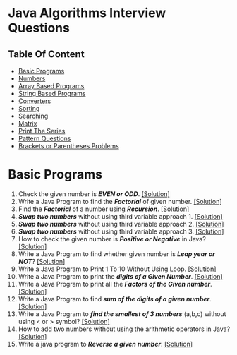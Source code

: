 # Java Algorithms Interview Questions

## Table Of Content
- [Basic Programs](#basic-programs)
- [Numbers](#numbers)
- [Array Based Programs](#array-based-programs)
- [String Based Programs](#string-based-programs)
- [Converters](#converters)
- [Sorting](#sorting)
- [Searching](#searching)
- [Matrix](#matrix)
- [Print The Series](#print-the-series)
- [Pattern Questions](#pattern-questions)
- [Brackets or Parentheses Problems](#brackets-or-parentheses-problems)


# Basic Programs
1. Check the given number is ***EVEN or ODD***. [[Solution]](EvenorOdd/EvenOrOdd.java)
2. Write a Java Program to find the ***Factorial*** of given number. [[Solution]](FindFactorial/Factorial.java)
3. Find the ***Factorial*** of a number using ***Recursion***. [[Solution]](FindFactorial/FindFactorial.java)
4. ***Swap two numbers*** without using third variable approach 1. [[Solution]](SwapTwoNumbers/SwapApproach1.java)
5. ***Swap two numbers*** without using third variable approach 2. [[Solution]](SwapTwoNumbers/SwapApproach2.java)
6. ***Swap two numbers*** without using third variable approach 3. [[Solution]](SwapTwoNumbers/SwapApproach3.java)
7. How to check the given number is ***Positive or Negative*** in Java? [[Solution]](PositiveOrNegative/PositiveOrNegative.java)
8. Write a Java Program to find whether given number is ***Leap year or NOT***? [[Solution]](LeapYear/LeapYear.java)
9. Write a Java Program to Print 1 To 10 Without Using Loop. [[Solution]](Print10WithoutLoop/Print10WithoutLoop.java)
10. Write a Java Program to print the ***digits of a Given Number***. [[Solution]](DigitsOfNumber/DigitsOfNumber.java)
11. Write a Java Program to print all the ***Factors of the Given number***. [[Solution]](InterviewPrograms/src/com/java/basic/FactorsOfANumber.java)
12. Write a Java Program to find ***sum of the digits of a given number***. [[Solution]](InterviewPrograms/src/com/java/numbers/SumOfDigits.java)
13. Write a Java Program to ***find the smallest of 3 numbers*** (a,b,c) without using < or > symbol? [[Solution]](InterviewPrograms/src/com/java/numbers/FindTheSmallest.java)
14. How to add two numbers without using the arithmetic operators in Java? [[Solution]](InterviewPrograms/src/com/java/numbers/AddWithoutPlus.java)
15. Write a java program to ***Reverse a given number***. [[Solution]](InterviewPrograms/src/com/java/numbers/ReverseTheNumber.java)
